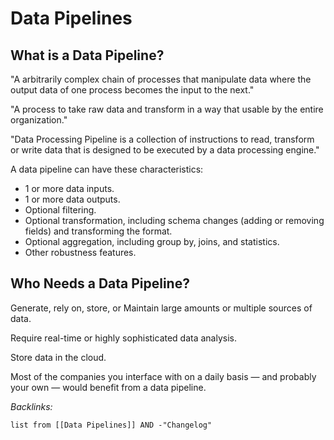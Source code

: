# Data Pipelines

## What is a Data Pipeline?

"A arbitrarily complex chain of processes that manipulate data where the output data of one process becomes the input to the next."

"A process to take raw data and transform in a way that usable by the entire organization."

"Data Processing Pipeline is a collection of instructions to read, transform or write data that is designed to be executed by a data processing engine."

A data pipeline can have these characteristics: 

* 1 or more data inputs.
* 1 or more data outputs.
* Optional filtering.
* Optional transformation, including schema changes (adding or removing fields) and transforming the format.
* Optional aggregation, including group by, joins, and statistics.
* Other robustness features.

## Who Needs a Data Pipeline?

Generate, rely on, store, or Maintain large amounts or multiple sources of data.

Require real-time or highly sophisticated data analysis.

Store data in the cloud.

Most of the companies you interface with on a daily basis — and probably your own — would benefit from a data pipeline.

*Backlinks:*

````dataview
list from [[Data Pipelines]] AND -"Changelog"
````

